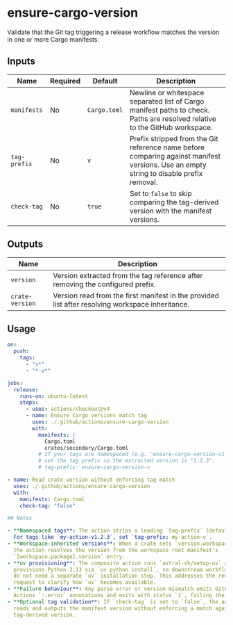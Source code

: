 # ensure-cargo-version

Validate that the Git tag triggering a release workflow matches the version in one or more Cargo manifests.

## Inputs

| Name | Required | Default | Description |
| ---- | -------- | ------- | ----------- |
| `manifests` | No | `Cargo.toml` | Newline or whitespace separated list of Cargo manifest paths to check. Paths are resolved relative to the GitHub workspace. |
| `tag-prefix` | No | `v` | Prefix stripped from the Git reference name before comparing against manifest versions. Use an empty string to disable prefix removal. |
| `check-tag` | No | `true` | Set to `false` to skip comparing the tag-derived version with the manifest versions. |

## Outputs

| Name | Description |
| ---- | ----------- |
| `version` | Version extracted from the tag reference after removing the configured prefix. |
| `crate-version` | Version read from the first manifest in the provided list after resolving workspace inheritance. |

## Usage

```yaml
on:
  push:
    tags:
      - "v*"
      - "*-v*"

jobs:
  release:
    runs-on: ubuntu-latest
    steps:
      - uses: actions/checkout@v4
      - name: Ensure Cargo versions match tag
        uses: ./.github/actions/ensure-cargo-version
        with:
          manifests: |
            Cargo.toml
            crates/secondary/Cargo.toml
          # If your tags are namespaced (e.g. "ensure-cargo-version-v1.2.3"),
          # set the tag prefix so the extracted version is "1.2.3":
          # tag-prefix: ensure-cargo-version-v

- name: Read crate version without enforcing tag match
  uses: ./.github/actions/ensure-cargo-version
  with:
    manifests: Cargo.toml
    check-tag: "false"

## Notes

- **Namespaced tags**: The action strips a leading `tag-prefix` (default `v`).
  For tags like `my-action-v1.2.3`, set `tag-prefix: my-action-v`.
- **Workspace-inherited versions**: When a crate sets `version.workspace = true`,
  the action resolves the version from the workspace root manifest's
  `[workspace.package].version` entry.
- **uv provisioning**: The composite action runs `astral-sh/setup-uv` and
  provisions Python 3.13 via `uv python install`, so downstream workflows
  do not need a separate `uv` installation step. This addresses the review
  request to clarify how `uv` becomes available.
- **Failure behaviour**: Any parse error or version mismatch emits GitHub
  Actions `::error` annotations and exits with status `1`, failing the job.
- **Optional tag validation**: If `check-tag` is set to `false`, the action still
  reads and outputs the manifest version without enforcing a match against the
  tag-derived version.
